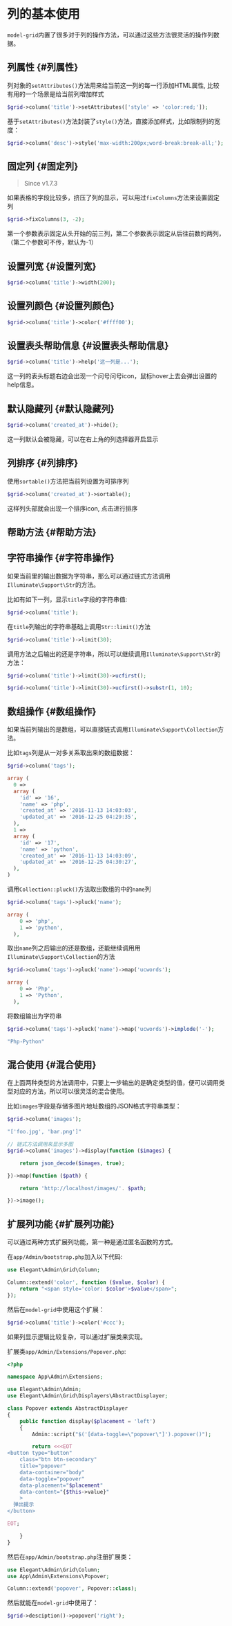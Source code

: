 # 列的基本使用

`model-grid`内置了很多对于列的操作方法，可以通过这些方法很灵活的操作列数据。

## 列属性 {#列属性}

列对象的`setAttributes()`方法用来给当前这一列的每一行添加HTML属性, 比较有用的一个场景是给当前列增加样式

```php
$grid->column('title')->setAttributes(['style' => 'color:red;']);
```

基于`setAttributes()`方法封装了`style()`方法，直接添加样式，比如限制列的宽度：

```php
$grid->column('desc')->style('max-width:200px;word-break:break-all;');
```

## 固定列 {#固定列}

> Since v1.7.3

如果表格的字段比较多，挤压了列的显示，可以用过`fixColumns`方法来设置固定列

```php
$grid->fixColumns(3, -2);
```

第一个参数表示固定从头开始的前三列，第二个参数表示固定从后往前数的两列，（第二个参数可不传，默认为-1）

## 设置列宽 {#设置列宽}

```php
$grid->column('title')->width(200);
```

## 设置列颜色 {#设置列颜色}

```php
$grid->column('title')->color('#ffff00');
```

## 设置表头帮助信息 {#设置表头帮助信息}

```php
$grid->column('title')->help('这一列是...');
```

这一列的表头标题右边会出现一个问号问号icon，鼠标hover上去会弹出设置的help信息。

## 默认隐藏列 {#默认隐藏列}

```php
$grid->column('created_at')->hide();
```

这一列默认会被隐藏，可以在右上角的列选择器开启显示

## 列排序 {#列排序}

使用`sortable()`方法把当前列设置为可排序列

```php
$grid->column('created_at')->sortable();
```

这样列头部就会出现一个排序icon, 点击进行排序

## 帮助方法 {#帮助方法}

## 字符串操作 {#字符串操作}

如果当前里的输出数据为字符串，那么可以通过链式方法调用`Illuminate\Support\Str`的方法。

比如有如下一列，显示`title`字段的字符串值:

```php
$grid->column('title');
```

在`title`列输出的字符串基础上调用`Str::limit()`方法

```php
$grid->column('title')->limit(30);
```

调用方法之后输出的还是字符串，所以可以继续调用`Illuminate\Support\Str`的方法：

```php
$grid->column('title')->limit(30)->ucfirst();

$grid->column('title')->limit(30)->ucfirst()->substr(1, 10);
```

## 数组操作 {#数组操作}

如果当前列输出的是数组，可以直接链式调用`Illuminate\Support\Collection`方法。

比如`tags`列是从一对多关系取出来的数组数据：

```php
$grid->column('tags');

array (
  0 =>
  array (
    'id' => '16',
    'name' => 'php',
    'created_at' => '2016-11-13 14:03:03',
    'updated_at' => '2016-12-25 04:29:35',
  ),
  1 =>
  array (
    'id' => '17',
    'name' => 'python',
    'created_at' => '2016-11-13 14:03:09',
    'updated_at' => '2016-12-25 04:30:27',
  ),
)
```

调用`Collection::pluck()`方法取出数组的中的`name`列

```php
$grid->column('tags')->pluck('name');

array (
    0 => 'php',
    1 => 'python',
  ),
```

取出`name`列之后输出的还是数组，还能继续调用用`Illuminate\Support\Collection`的方法

```php
$grid->column('tags')->pluck('name')->map('ucwords');

array (
    0 => 'Php',
    1 => 'Python',
  ),
```

将数组输出为字符串

```php
$grid->column('tags')->pluck('name')->map('ucwords')->implode('-');

"Php-Python"
```

## 混合使用 {#混合使用}

在上面两种类型的方法调用中，只要上一步输出的是确定类型的值，便可以调用类型对应的方法，所以可以很灵活的混合使用。

比如`images`字段是存储多图片地址数组的JSON格式字符串类型：

```php
$grid->column('images');

"['foo.jpg', 'bar.png']"

// 链式方法调用来显示多图
$grid->column('images')->display(function ($images) {

    return json_decode($images, true);

})->map(function ($path) {

    return 'http://localhost/images/'. $path;

})->image();
```

## 扩展列功能 {#扩展列功能}

可以通过两种方式扩展列功能，第一种是通过匿名函数的方式。

在`app/Admin/bootstrap.php`加入以下代码:

```php
use Elegant\Admin\Grid\Column;

Column::extend('color', function ($value, $color) {
    return "<span style='color: $color'>$value</span>";
});
```

然后在`model-grid`中使用这个扩展：

```php
$grid->column('title')->color('#ccc');
```

如果列显示逻辑比较复杂，可以通过扩展类来实现。

扩展类`app/Admin/Extensions/Popover.php`:

```php
<?php

namespace App\Admin\Extensions;

use Elegant\Admin\Admin;
use Elegant\Admin\Grid\Displayers\AbstractDisplayer;

class Popover extends AbstractDisplayer
{
    public function display($placement = 'left')
    {
        Admin::script("$('[data-toggle=\"popover\"]').popover()");

        return <<<EOT
<button type="button"
    class="btn btn-secondary"
    title="popover"
    data-container="body"
    data-toggle="popover"
    data-placement="$placement"
    data-content="{$this->value}"
    >
  弹出提示
</button>

EOT;

    }
}
```

然后在`app/Admin/bootstrap.php`注册扩展类：

```php
use Elegant\Admin\Grid\Column;
use App\Admin\Extensions\Popover;

Column::extend('popover', Popover::class);
```

然后就能在`model-grid`中使用了：

```php
$grid->desciption()->popover('right');
```